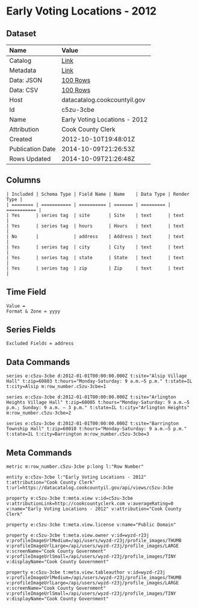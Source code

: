 # Early Voting Locations - 2012

## Dataset

| Name | Value |
| :--- | :---- |
| Catalog | [Link](https://catalog.data.gov/dataset/early-voting-locations-2012-1a758) |
| Metadata | [Link](https://datacatalog.cookcountyil.gov/api/views/c5zu-3cbe) |
| Data: JSON | [100 Rows](https://datacatalog.cookcountyil.gov/api/views/c5zu-3cbe/rows.json?max_rows=100) |
| Data: CSV | [100 Rows](https://datacatalog.cookcountyil.gov/api/views/c5zu-3cbe/rows.csv?max_rows=100) |
| Host | datacatalog.cookcountyil.gov |
| Id | c5zu-3cbe |
| Name | Early Voting Locations - 2012 |
| Attribution | Cook County Clerk |
| Created | 2012-10-10T19:48:01Z |
| Publication Date | 2014-10-09T21:26:53Z |
| Rows Updated | 2014-10-09T21:26:48Z |

## Columns

```ls
| Included | Schema Type | Field Name | Name    | Data Type | Render Type |
| ======== | =========== | ========== | ======= | ========= | =========== |
| Yes      | series tag  | site       | Site    | text      | text        |
| Yes      | series tag  | hours      | Hours   | text      | text        |
| No       |             | address    | Address | text      | text        |
| Yes      | series tag  | city       | City    | text      | text        |
| Yes      | series tag  | state      | State   | text      | text        |
| Yes      | series tag  | zip        | Zip     | text      | text        |
```

## Time Field

```ls
Value = 
Format & Zone = yyyy
```

## Series Fields

```ls
Excluded Fields = address
```

## Data Commands

```ls
series e:c5zu-3cbe d:2012-01-01T00:00:00.000Z t:site="Alsip Village Hall" t:zip=60803 t:hours="Monday-Saturday: 9 a.m.–5 p.m." t:state=IL t:city=Alsip m:row_number.c5zu-3cbe=1

series e:c5zu-3cbe d:2012-01-01T00:00:00.000Z t:site="Arlington Heights Village Hall" t:zip=60005 t:hours="Monday-Saturday: 9 a.m.–5 p.m.; Sunday: 9 a.m. – 3 p.m." t:state=IL t:city="Arlington Heights" m:row_number.c5zu-3cbe=2

series e:c5zu-3cbe d:2012-01-01T00:00:00.000Z t:site="Barrington Township Hall" t:zip=60010 t:hours="Monday-Saturday: 9 a.m.–5 p.m." t:state=IL t:city=Barrington m:row_number.c5zu-3cbe=3
```

## Meta Commands

```ls
metric m:row_number.c5zu-3cbe p:long l:"Row Number"

entity e:c5zu-3cbe l:"Early Voting Locations - 2012" t:attribution="Cook County Clerk" t:url=https://datacatalog.cookcountyil.gov/api/views/c5zu-3cbe

property e:c5zu-3cbe t:meta.view v:id=c5zu-3cbe v:attributionLink=http://cookcountyclerk.com v:averageRating=0 v:name="Early Voting Locations - 2012" v:attribution="Cook County Clerk"

property e:c5zu-3cbe t:meta.view.license v:name="Public Domain"

property e:c5zu-3cbe t:meta.view.owner v:id=wyzd-r23j v:profileImageUrlMedium=/api/users/wyzd-r23j/profile_images/THUMB v:profileImageUrlLarge=/api/users/wyzd-r23j/profile_images/LARGE v:screenName="Cook County Government" v:profileImageUrlSmall=/api/users/wyzd-r23j/profile_images/TINY v:displayName="Cook County Government"

property e:c5zu-3cbe t:meta.view.tableauthor v:id=wyzd-r23j v:profileImageUrlMedium=/api/users/wyzd-r23j/profile_images/THUMB v:profileImageUrlLarge=/api/users/wyzd-r23j/profile_images/LARGE v:screenName="Cook County Government" v:profileImageUrlSmall=/api/users/wyzd-r23j/profile_images/TINY v:displayName="Cook County Government"
```